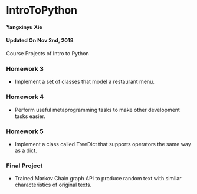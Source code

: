 # IntroToPython
#### Yangxinyu Xie
#### Updated On Nov 2nd, 2018
Course Projects of Intro to Python

### Homework 3
- Implement a set of classes that model a restaurant menu.

### Homework 4
- Perform useful metaprogramming tasks to make other development tasks easier.

### Homework 5
- Implement a class called TreeDict that supports operators the same way as a dict.

### Final Project
- Trained Markov Chain graph API to produce random text with similar characteristics of original texts.
